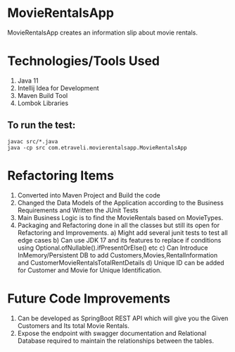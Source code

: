 # MovieRentalsApp

MovieRentalsApp creates an information slip about movie rentals.

# Technologies/Tools Used 

1) Java 11 
2) Intellij Idea for Development
3) Maven Build Tool
4) Lombok Libraries

## To run the test:

```
javac src/*.java
java -cp src com.etraveli.movierentalsapp.MovieRentalsApp
```
# Refactoring Items

1) Converted into Maven Project and Build the code
2) Changed the Data Models of the Application according to the Business Requirements and Written the JUnit Tests
3) Main Business Logic is to find the MovieRentals based on MovieTypes.
4) Packaging and Refactoring done in all the classes but still its open for Refactoring and Improvements.
   a) Might add several junit tests to test all edge cases 
   b) Can use JDK 17 and its features to replace if conditions using Optional.ofNullable().ifPresentOrElse() etc
   c) Can Introduce InMemory/Persistent DB to add Customers,Movies,RentalInformation and CustomerMovieRentalsTotalRentDetails
   d) Unique ID can be added for Customer and Movie  for Unique Identification.

# Future Code Improvements

1) Can be developed as SpringBoot REST API which will give you the Given Customers and Its total Movie Rentals.
2)  Expose the endpoint with swagger documentation and Relational Database required to maintain the relationships between the tables.

